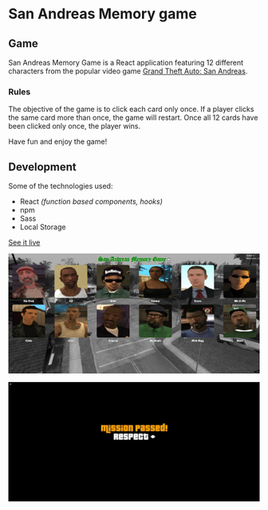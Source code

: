 # San Andreas Memory game

## Game

San Andreas Memory Game is a React application featuring 12 different characters from the popular video game [Grand Theft Auto: San Andreas](https://en.wikipedia.org/wiki/Grand_Theft_Auto:_San_Andreas).

### Rules

The objective of the game is to click each card only once. If a player clicks the same card more than once, the game will restart. Once all 12 cards have been clicked only once, the player wins.

Have fun and enjoy the game!

## Development

Some of the technologies used:

- React _(function based components, hooks)_
- npm
- Sass
- Local Storage

[See it live](https://jozef-hudec-27.github.io/san-andreas-memory-game//)

![Game](https://github.com/jozef-hudec-27/san-andreas-memory-game/blob/main/src/images/screenshot_game.png?raw=true)

![Win screen](https://github.com/jozef-hudec-27/san-andreas-memory-game/blob/main/src/images/screenshot_missionpassed.png?raw=true)
